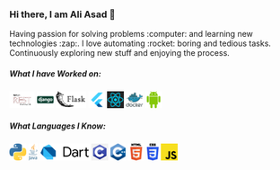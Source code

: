 ### Hi there, I am Ali Asad 👋

<p> Having passion for solving problems :computer: and learning new technologies :zap:. I love automating :rocket: boring and tedious tasks. Continuously exploring new stuff and enjoying the process. </p>
<h5>What I have Worked on:</h5>
<p>
  <img src="https://github.com/Aliasad9/Aliasad9/blob/master/img/1_MQ-Lf8tmtfa-pumN2Sh0cw.png" height="30" />
  <img src="https://github.com/Aliasad9/Aliasad9/blob/master/img/django-12-1175186.png" height="30" />
  <img src="https://github.com/Aliasad9/Aliasad9/blob/master/img/flask.png" height="30" />
  <img src="https://github.com/Aliasad9/Aliasad9/blob/master/img/flutter_.png" height="30" />
  <img src="https://github.com/Aliasad9/Aliasad9/blob/master/img/react-1-282599.png" height="30" />
  <img src="https://github.com/Aliasad9/Aliasad9/blob/master/img/docker-226091.png" height="30" />
  <img src="https://github.com/Aliasad9/Aliasad9/blob/master/img/android-512.png" height="30" />
</p>


<h5>What Languages I Know:</h5>
<p>
  <img src="https://github.com/Aliasad9/Aliasad9/blob/master/img/600px-Python-logo-notext.svg.png" height="30" />
  <img src="https://github.com/Aliasad9/Aliasad9/blob/master/img/Java.png" height="30" />
  <img src="https://github.com/Aliasad9/Aliasad9/blob/master/img/dart.jpg" height="30" />
  <img src="https://github.com/Aliasad9/Aliasad9/blob/master/img/c.png" height="30" />
  <img src="https://github.com/Aliasad9/Aliasad9/blob/master/img/C++.png" height="30" />
  <img src="https://github.com/Aliasad9/Aliasad9/blob/master/img/HTML5_Logo_512.png" height="30" />
  <img src="https://github.com/Aliasad9/Aliasad9/blob/master/img/CSS3_logo_and_wordmark.svg.png" height="30" />
  <img src="https://github.com/Aliasad9/Aliasad9/blob/master/img/Js.png" height="30" />
</p>
